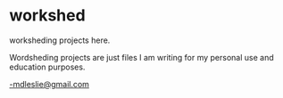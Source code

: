 # workshed
worksheding projects here.

Wordsheding projects are just files I am writing for my personal use and education purposes.

-mdleslie@gmail.com
